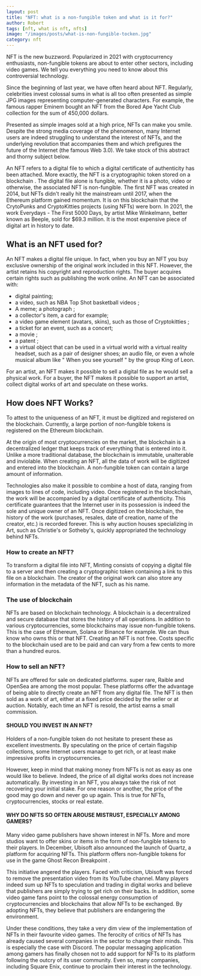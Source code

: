 ```yaml
---
layout: post
title: "NFT: what is a non-fungible token and what is it for?"
author: Robert
tags: [nft, what is nft, nfts]
image: "/images/posts/what-is-non-fungible-tocken.jpg"
category: nft
---
```


NFT is the new buzzword. Popularized in 2021 with cryptocurrency enthusiasts, non-fungible tokens are about to enter other sectors, including video games. We tell you everything you need to know about this controversial technology.

Since the beginning of last year, we have often heard about NFT. Regularly, celebrities invest colossal sums in what is all too often presented as simple JPG images representing computer-generated characters. For example, the famous rapper Eminem bought an NFT from the Bored Ape Yacht Club collection for the sum of 450,000 dollars.

Presented as simple images sold at a high price, NFTs can make you smile. Despite the strong media coverage of the phenomenon, many Internet users are indeed struggling to understand the interest of NFTs, and the underlying revolution that accompanies them and which prefigures the future of the Internet (the famous Web 3.0). We take stock of this abstract and thorny subject below.

An NFT refers to a digital file to which a digital certificate of authenticity has been attached. More exactly, the NFT is a cryptographic token stored on a blockchain . The digital file alone is fungible, whether it is a photo, video or otherwise, the associated NFT is non-fungible. The first NFT was created in 2014, but NFTs didn't really hit the mainstream until 2017, when the Ethereum platform gained momentum. It is on this blockchain that the CrytoPunks and CryptoKitties projects (using NFTs) were born. In 2021, the work Everydays - The First 5000 Days, by artist Mike Winkelmann, better known as Beeple, sold for $69.3 million. It is the most expensive piece of digital art in history to date.
<h2>What is an NFT used for?</h2>
An NFT makes a digital file unique. In fact, when you buy an NFT you buy exclusive ownership of the original work included in this NFT. However, the artist retains his copyright and reproduction rights. The buyer acquires certain rights such as publishing the work online. An NFT can be associated with:
<ul>
 	<li>digital painting;</li>
 	<li>a video, such as NBA Top Shot basketball videos ;</li>
 	<li>A meme; a photograph ;</li>
 	<li>a collector's item, a card for example;</li>
 	<li>a video game element (avatars, skins), such as those of Cryptokitties ;</li>
 	<li>a ticket for an event, such as a concert;</li>
 	<li>a movie ;</li>
 	<li>a patent ;</li>
 	<li>a virtual object that can be used in a virtual world with a virtual reality headset, such as a pair of designer shoes; an audio file, or even a whole musical album like " When you see yourself " by the group King of Leon.</li>
</ul>
For an artist, an NFT makes it possible to sell a digital file as he would sell a physical work. For a buyer, the NFT makes it possible to support an artist, collect digital works of art and speculate on these works.
<h2>How does NFT Works?</h2>
To attest to the uniqueness of an NFT, it must be digitized and registered on the blockchain. Currently, a large portion of non-fungible tokens is registered on the Ethereum blockchain.

At the origin of most cryptocurrencies on the market, the blockchain is a decentralized ledger that keeps track of everything that is entered into it. Unlike a more traditional database, the blockchain is immutable, unalterable and inviolable. When creating an NFT, all the data of work will be digitized and entered into the blockchain. A non-fungible token can contain a large amount of information.

Technologies also make it possible to combine a host of data, ranging from images to lines of code, including video. Once registered in the blockchain, the work will be accompanied by a digital certificate of authenticity. This certificate guarantees that the Internet user in its possession is indeed the sole and unique owner of an NFT. Once digitized on the blockchain, the history of the work (purchases, resales, date of creation, name of the creator, etc.) is recorded forever. This is why auction houses specializing in Art, such as Christie's or Sotheby's, quickly appropriated the technology behind NFTs.
<h3>How to create an NFT?</h3>
To transform a digital file into NFT, Minting consists of copying a digital file to a server and then creating a cryptographic token containing a link to this file on a blockchain. The creator of the original work can also store any information in the metadata of the NFT, such as his name.
<h3>The use of blockchain</h3>
NFTs are based on blockchain technology. A blockchain is a decentralized and secure database that stores the history of all operations. In addition to various cryptocurrencies, some blockchains may issue non-fungible tokens. This is the case of Ethereum, Solana or Binance for example. We can thus know who owns this or that NFT. Creating an NFT is not free. Costs specific to the blockchain used are to be paid and can vary from a few cents to more than a hundred euros.
<h3>How to sell an NFT?</h3>
NFTs are offered for sale on dedicated platforms. super rare, Raible and OpenSea are among the most popular. These platforms offer the advantage of being able to directly create an NFT from any digital file. The NFT is then sold as a work of art, either at a fixed price decided by the seller or at auction. Notably, each time an NFT is resold, the artist earns a small commission.
<h4>SHOULD YOU INVEST IN AN NFT?</h4>
Holders of a non-fungible token do not hesitate to present these as excellent investments. By speculating on the price of certain flagship collections, some Internet users manage to get rich, or at least make impressive profits in cryptocurrencies.

However, keep in mind that making money from NFTs is not as easy as one would like to believe. Indeed, the price of all digital works does not increase automatically. By investing in an NFT, you always take the risk of not recovering your initial stake. For one reason or another, the price of the good may go down and never go up again. This is true for NFTs, cryptocurrencies, stocks or real estate.
<h4>WHY DO NFTS SO OFTEN AROUSE MISTRUST, ESPECIALLY AMONG GAMERS?</h4>
Many video game publishers have shown interest in NFTs. More and more studios want to offer skins or items in the form of non-fungible tokens to their players. In December, Ubisoft also announced the launch of Quartz, a platform for acquiring NFTs. This platform offers non-fungible tokens for use in the game Ghost Recon Breakpoint .

This initiative angered the players. Faced with criticism, Ubisoft was forced to remove the presentation video from its YouTube channel. Many players indeed sum up NFTs to speculation and trading in digital works and believe that publishers are simply trying to get rich on their backs. In addition, some video game fans point to the colossal energy consumption of cryptocurrencies and blockchains that allow NFTs to be exchanged. By adopting NFTs, they believe that publishers are endangering the environment.

Under these conditions, they take a very dim view of the implementation of NFTs in their favourite video games. The ferocity of critics of NFTs has already caused several companies in the sector to change their minds. This is especially the case with Discord. The popular messaging application among gamers has finally chosen not to add support for NFTs to its platform following the outcry of its user community. Even so, many companies, including Square Enix, continue to proclaim their interest in the technology.
